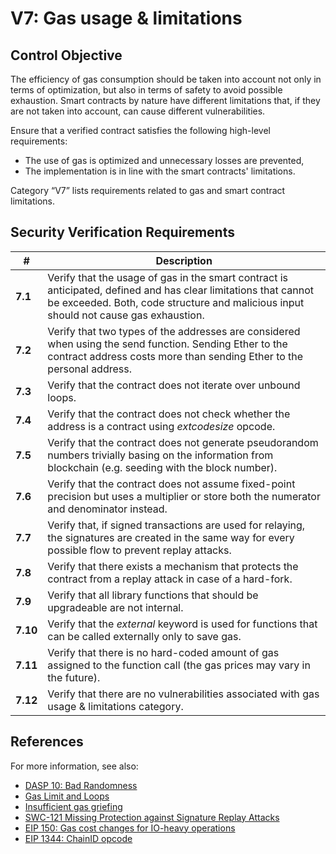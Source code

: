 # V7: Gas usage & limitations

## Control Objective

The efficiency of gas consumption should be taken into account not only in terms of optimization, but also in terms of safety to avoid possible exhaustion. Smart contracts by nature have different limitations that, if they are not taken into account, can cause different vulnerabilities.

Ensure that a verified contract satisfies the following high-level requirements:
* The use of gas is optimized and unnecessary losses are prevented,
* The implementation is in line with the smart contracts' limitations.

Category “V7” lists requirements related to gas and smart contract limitations.

## Security Verification Requirements

| # | Description |
| --- | --- |
| **7.1** | Verify that the usage of gas in the smart contract is anticipated, defined and has clear limitations that cannot be exceeded. Both, code structure and malicious input should not cause gas exhaustion. | 
| **7.2** | Verify that two types of the addresses are considered when using the send function. Sending Ether to the contract address costs more than sending Ether to the personal address. | 
| **7.3** | Verify that the contract does not iterate over unbound loops. | 
| **7.4** | Verify that the contract does not check whether the address is a contract using *extcodesize* opcode. | 
| **7.5** | Verify that the contract does not generate pseudorandom numbers trivially basing on the information from blockchain (e.g. seeding with the block number). | 
| **7.6** | Verify that the contract does not assume fixed-point precision but uses a multiplier or store both the numerator and denominator instead. | 
| **7.7** | Verify that, if signed transactions are used for relaying, the signatures are created in the same way for every possible flow to prevent replay attacks. | 
| **7.8** | Verify that there exists a mechanism that protects the contract from a replay attack in case of a hard-fork. | 
| **7.9** | Verify that all library functions that should be upgradeable are not internal. | 
| **7.10** | Verify that the *external* keyword is used for functions that can be called externally only to save gas. | 
| **7.11** | Verify that there is no hard-coded amount of gas assigned to the function call (the gas prices may vary in the future). | 
| **7.12** | Verify that there are no vulnerabilities associated with gas usage & limitations category. | 

## References

For more information, see also:

* [DASP 10: Bad Randomness](https://www.dasp.co/#item-6)
* [Gas Limit and Loops](https://solidity.readthedocs.io/en/v0.5.10/security-considerations.html#gas-limit-and-loops)
* [Insufficient gas griefing](https://consensys.github.io/smart-contract-best-practices/known_attacks/#insufficient-gas-griefing)
* [SWC-121 Missing Protection against Signature Replay Attacks](https://smartcontractsecurity.github.io/SWC-registry/docs/SWC-121)
* [EIP 150: Gas cost changes for IO-heavy operations](https://github.com/ethereum/EIPs/blob/master/EIPS/eip-150.md)
* [EIP 1344: ChainID opcode](https://eips.ethereum.org/EIPS/eip-1344)

